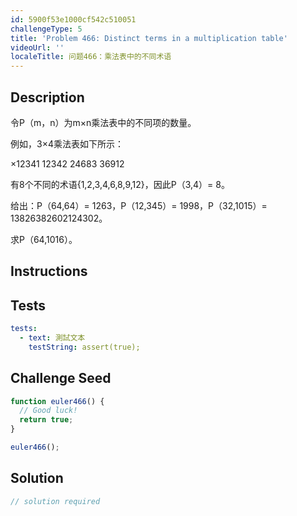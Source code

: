 ```yaml
---
id: 5900f53e1000cf542c510051
challengeType: 5
title: 'Problem 466: Distinct terms in a multiplication table'
videoUrl: ''
localeTitle: 问题466：乘法表中的不同术语
---
```


## Description
<section id="description">令P（m，n）为m×n乘法表中的不同项的数量。 <p>例如，3×4乘法表如下所示： </p><p> ×12341 12342 24683 36912 </p><p>有8个不同的术语{1,2,3,4,6,8,9,12}，因此P（3,4）= 8。 </p><p>给出：P（64,64）= 1263，P（12,345）= 1998，P（32,1015）= 13826382602124302。 </p><p>求P（64,1016）。 </p></section>

## Instructions
<section id="instructions">
</section>

## Tests
<section id='tests'>

```yml
tests:
  - text: 測試文本
    testString: assert(true);

```

</section>

## Challenge Seed
<section id='challengeSeed'>

<div id='js-seed'>

```js
function euler466() {
  // Good luck!
  return true;
}

euler466();

```

</div>



</section>

## Solution
<section id='solution'>

```js
// solution required
```
</section>
